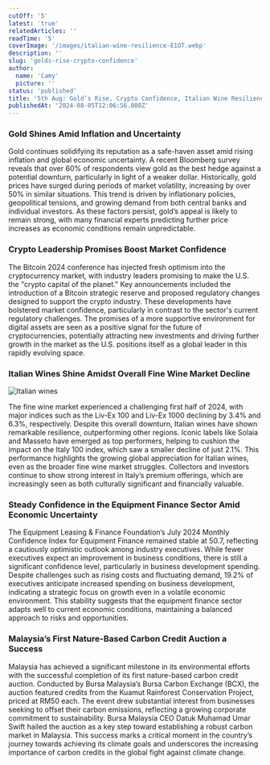 ```yaml
---
cutOff: '5'
latest: 'true'
relatedArticles: ''
readTime: '5'
coverImage: '/images/italian-wine-resilience-E1OT.webp'
description: ''
slug: 'golds-rise-crypto-confidence'
author:
  name: 'Camy'
  picture: ''
status: 'published'
title: '5th Aug: Gold’s Rise, Crypto Confidence, Italian Wine Resilience '
publishedAt: '2024-08-05T12:06:56.000Z'
---
```


### Gold Shines Amid Inflation and Uncertainty

Gold continues solidifying its reputation as a safe-haven asset amid rising inflation and global economic uncertainty. A recent Bloomberg survey reveals that over 60% of respondents view gold as the best hedge against a potential downturn, particularly in light of a weaker dollar. Historically, gold prices have surged during periods of market volatility, increasing by over 50% in similar situations. This trend is driven by inflationary policies, geopolitical tensions, and growing demand from both central banks and individual investors. As these factors persist, gold’s appeal is likely to remain strong, with many financial experts predicting further price increases as economic conditions remain unpredictable.

### Crypto Leadership Promises Boost Market Confidence

The Bitcoin 2024 conference has injected fresh optimism into the cryptocurrency market, with industry leaders promising to make the U.S. the "crypto capital of the planet." Key announcements included the introduction of a Bitcoin strategic reserve and proposed regulatory changes designed to support the crypto industry. These developments have bolstered market confidence, particularly in contrast to the sector's current regulatory challenges. The promises of a more supportive environment for digital assets are seen as a positive signal for the future of cryptocurrencies, potentially attracting new investments and driving further growth in the market as the U.S. positions itself as a global leader in this rapidly evolving space.

### Italian Wines Shine Amidst Overall Fine Wine Market Decline

![Italian wines](/images/italian-wine-resilience-cyMz.webp)

The fine wine market experienced a challenging first half of 2024, with major indices such as the Liv-Ex 100 and Liv-Ex 1000 declining by 3.4% and 6.3%, respectively. Despite this overall downturn, Italian wines have shown remarkable resilience, outperforming other regions. Iconic labels like Solaia and Masseto have emerged as top performers, helping to cushion the impact on the Italy 100 index, which saw a smaller decline of just 2.1%. This performance highlights the growing global appreciation for Italian wines, even as the broader fine wine market struggles. Collectors and investors continue to show strong interest in Italy’s premium offerings, which are increasingly seen as both culturally significant and financially valuable.

### Steady Confidence in the Equipment Finance Sector Amid Economic Uncertainty

The Equipment Leasing & Finance Foundation’s July 2024 Monthly Confidence Index for Equipment Finance remained stable at 50.7, reflecting a cautiously optimistic outlook among industry executives. While fewer executives expect an improvement in business conditions, there is still a significant confidence level, particularly in business development spending. Despite challenges such as rising costs and fluctuating demand, 19.2% of executives anticipate increased spending on business development, indicating a strategic focus on growth even in a volatile economic environment. This stability suggests that the equipment finance sector adapts well to current economic conditions, maintaining a balanced approach to risks and opportunities.

### Malaysia’s First Nature-Based Carbon Credit Auction a Success

Malaysia has achieved a significant milestone in its environmental efforts with the successful completion of its first nature-based carbon credit auction. Conducted by Bursa Malaysia’s Bursa Carbon Exchange (BCX), the auction featured credits from the Kuamut Rainforest Conservation Project, priced at RM50 each. The event drew substantial interest from businesses seeking to offset their carbon emissions, reflecting a growing corporate commitment to sustainability. Bursa Malaysia CEO Datuk Muhamad Umar Swift hailed the auction as a key step toward establishing a robust carbon market in Malaysia. This success marks a critical moment in the country’s journey towards achieving its climate goals and underscores the increasing importance of carbon credits in the global fight against climate change.
